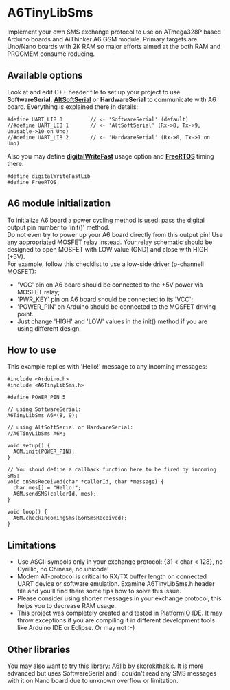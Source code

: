 # A6TinyLibSms
Implement your own SMS exchange protocol to use on ATmega328P based Arduino boards and AiThinker A6 GSM module.
Primary targets are Uno/Nano boards with 2K RAM so major efforts aimed at the both RAM and PROGMEM consume reducing.

## Available options
Look at and edit C++ header file to set up your project to use <b>SoftwareSerial</b>, [<b>AltSoftSerial</b>](https://github.com/PaulStoffregen/AltSoftSerial) or <b>HardwareSerial</b> to communicate with A6 board. Everything is explained there in details:

~~~
#define UART_LIB 0         // <- 'SoftwareSerial' (default)
//#define UART_LIB 1       // <- 'AltSoftSerial' (Rx->8, Tx->9, Unusable->10 on Uno)
//#define UART_LIB 2       // <- 'HardwareSerial' (Rx->0, Tx->1 on Uno)
~~~

Also you may define [<b>digitalWriteFast</b>](https://github.com/watterott/Arduino-Libs/tree/master/digitalWriteFast) usage option and [<b>FreeRTOS</b>](http://www.freertos.org/) timing there:

~~~
#define digitalWriteFastLib
#define FreeRTOS
~~~

## A6 module initialization

To initialize A6 board a power cycling method is used: pass the digital output pin number to 'init()' method.<br>
Do not even try to power up your A6 board directly from this output pin! Use any appropriated MOSFET relay instead. Your relay schematic should be designed to open MOSFET with LOW value (GND) and close with HIGH (+5V).<br>
For example, follow this checklist to use a low-side driver (p-channell MOSFET):

* 'VCC' pin on A6 board should be connected to the +5V power via MOSFET relay;
* 'PWR_KEY' pin on A6 board should be connected to its 'VCC';
* 'POWER_PIN' on Arduino should be connected to the MOSFET driving point.
* Just change 'HIGH' and 'LOW' values in the init() method if you are using different design.

## How to use
This example replies with 'Hello!' message to any incoming messages:
~~~
#include <Arduino.h>
#include <A6TinyLibSms.h>

#define POWER_PIN 5

// using SoftwareSerial:
A6TinyLibSms A6M(8, 9);

// using AltSoftSerial or HardwareSerial:
//A6TinyLibSms A6M;

void setup() {
  A6M.init(POWER_PIN);
}

// You shoud define a callback function here to be fired by incoming SMS:
void onSmsReceived(char *callerId, char *message) {
  char mes[] = "Hello!";
  A6M.sendSMS(callerId, mes);
}

void loop() {
  A6M.checkIncomingSms(&onSmsReceived);
}
~~~
## Limitations

* Use ASCII symbols only in your exchange protocol: {31 &lt; char &lt; 128}, no Cyrillic, no Chinese, no unicode!
* Modem AT-protocol is critical to RX/TX buffer length on connected UART device or software emulation. Examine A6TinyLibSms.h header file and you'll find there some tips how to solve this issue.
* Please consider using shorter messages in your exchange protocol, this helps you to decrease RAM usage.
* This project was completely created and tested in [PlatformIO IDE](https://github.com/platformio/platformio-core). It may throw exceptions if you are compiling it in different development tools like Arduino IDE or Eclipse. Or may not :-)

## Other libraries

You may also want to try this library: [A6lib by skorokithakis](https://github.com/skorokithakis/A6lib). It is more advanced but uses SoftwareSerial and I couldn't read any SMS messages with it on Nano board due to unknown overflow or limitation.
